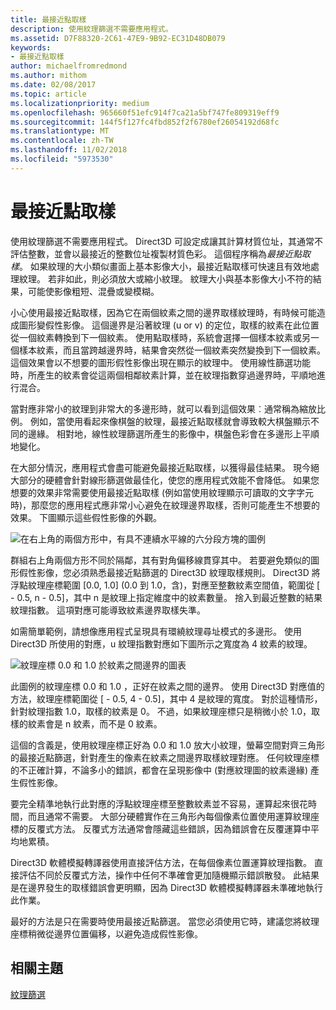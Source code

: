 ```yaml
---
title: 最接近點取樣
description: 使用紋理篩選不需要應用程式。
ms.assetid: D7F88320-2C61-47E9-9B92-EC31D48DB079
keywords:
- 最接近點取樣
author: michaelfromredmond
ms.author: mithom
ms.date: 02/08/2017
ms.topic: article
ms.localizationpriority: medium
ms.openlocfilehash: 965660f51efc914f7ca21a5bf747fe809319eff9
ms.sourcegitcommit: 144f5f127fc4fbd852f2f6780ef26054192d68fc
ms.translationtype: MT
ms.contentlocale: zh-TW
ms.lasthandoff: 11/02/2018
ms.locfileid: "5973530"
---
```

# <a name="span-iddirect3dconceptsnearest-pointsamplingspannearest-point-sampling"></a><span id="direct3dconcepts.nearest-point_sampling"></span>最接近點取樣


使用紋理篩選不需要應用程式。 Direct3D 可設定成讓其計算材質位址，其通常不評估整數，並會以最接近的整數位址複製材質色彩。 這個程序稱為*最接近點取樣*。 如果紋理的大小類似畫面上基本影像大小，最接近點取樣可快速且有效地處理紋理。 若非如此，則必須放大或縮小紋理。 紋理大小與基本影像大小不符的結果，可能使影像粗短、混疊或變模糊。

小心使用最接近點取樣，因為它在兩個紋素之間的邊界取樣紋理時，有時候可能造成圖形變假性影像。 這個邊界是沿著紋理 (u or v) 的定位，取樣的紋素在此位置從一個紋素轉換到下一個紋素。 使用點取樣時，系統會選擇一個樣本紋素或另一個樣本紋素，而且當跨越邊界時，結果會突然從一個紋素突然變換到下一個紋素。 這個效果會以不想要的圖形假性影像出現在顯示的紋理中。 使用線性篩選功能時，所產生的紋素會從這兩個相鄰紋素計算，並在紋理指數穿過邊界時，平順地進行混合。

當對應非常小的紋理到非常大的多邊形時，就可以看到這個效果︰通常稱為縮放比例。 例如，當使用看起來像棋盤的紋理，最接近點取樣就會導致較大棋盤顯示不同的邊緣。 相對地，線性紋理篩選所產生的影像中，棋盤色彩會在多邊形上平順地變化。

在大部分情況，應用程式會盡可能避免最接近點取樣，以獲得最佳結果。 現今絕大部分的硬體會針對線形篩選做最佳化，使您的應用程式效能不會降低。 如果您想要的效果非常需要使用最接近點取樣 (例如當使用紋理顯示可讀取的文字字元時)，那麼您的應用程式應非常小心避免在紋理邊界取樣，否則可能產生不想要的效果。 下圖顯示這些假性影像的外觀。

![在右上角的兩個方形中，有具不連續水平線的六分段方塊的圖例](images/ptrtfct.png)

群組右上角兩個方形不同於隔鄰，其有對角偏移線貫穿其中。 若要避免類似的圖形假性影像，您必須熟悉最接近點篩選的 Direct3D 紋理取樣規則。 Direct3D 將浮點紋理座標範圍 \[0.0, 1.0\] (0.0 到 1.0，含)，對應至整數紋素空間值，範圍從 \[ - 0.5, n - 0.5\]，其中 n 是紋理上指定維度中的紋素數量。 捨入到最近整數的結果紋理指數。 這項對應可能導致紋素邊界取樣失準。

如需簡單範例，請想像應用程式呈現具有環繞紋理尋址模式的多邊形。 使用 Direct3D 所使用的對應，u 紋理指數對應如下圖所示之寬度為 4 紋素的紋理。

![紋理座標 0.0 和 1.0 於紋素之間邊界的圖表](images/ptsmpprb.png)

此圖例的紋理座標 0.0 和 1.0 ，正好在紋素之間的邊界。 使用 Direct3D 對應值的方法，紋理座標範圍從 \[ - 0.5, 4 - 0.5\]，其中 4 是紋理的寬度。 對於這種情形，針對紋理指數 1.0，取樣的紋素是 0。 不過，如果紋理座標只是稍微小於 1.0，取樣的紋素會是 n 紋素，而不是 0 紋素。

這個的含義是，使用紋理座標正好為 0.0 和 1.0 放大小紋理，螢幕空間對齊三角形的最接近點篩選，針對產生的像素在紋素之間邊界取樣紋理對應。 任何紋理座標的不正確計算，不論多小的錯誤，都會在呈現影像中 (對應紋理圖的紋素邊緣) 產生假性影像。

要完全精準地執行此對應的浮點紋理座標至整數紋素並不容易，運算起來很花時間，而且通常不需要。 大部分硬體實作在三角形內每個像素位置使用運算紋理座標的反覆式方法。 反覆式方法通常會隱藏這些錯誤，因為錯誤會在反覆運算中平均地累積。

Direct3D 軟體模擬轉譯器使用直接評估方法，在每個像素位置運算紋理指數。 直接評估不同於反覆式方法，操作中任何不準確會更加隨機顯示錯誤散發。 此結果是在邊界發生的取樣錯誤會更明顯，因為 Direct3D 軟體模擬轉譯器未準確地執行此作業。

最好的方法是只在需要時使用最接近點篩選。 當您必須使用它時，建議您將紋理座標稍微從邊界位置偏移，以避免造成假性影像。

## <a name="span-idrelated-topicsspanrelated-topics"></a><span id="related-topics"></span>相關主題


[紋理篩選](texture-filtering.md)

 

 




